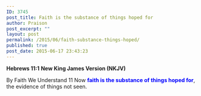 ```yaml
---
ID: 3745
post_title: Faith is the substance of things hoped for
author: Praison
post_excerpt: ""
layout: post
permalink: /2015/06/faith-substance-things-hoped/
published: true
post_date: 2015-06-17 23:43:23
---
```

<strong>Hebrews 11:1</strong>
<strong> New King James Version (NKJV)</strong>

By Faith We Understand
11 Now <span style="color: #0000ff;"><strong>faith is the substance of things hoped for</strong></span>, the evidence of things not seen.